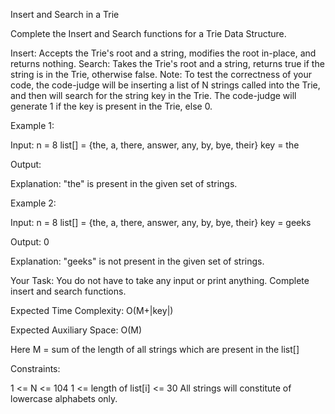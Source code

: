 Insert and Search in a Trie

Complete the Insert and Search functions for a Trie Data Structure. 

Insert: Accepts the Trie's root and a string, modifies the root in-place, and returns nothing.
Search: Takes the Trie's root and a string, returns true if the string is in the Trie, otherwise false.
Note: To test the correctness of your code, the code-judge will be inserting a list of N strings called into the Trie, and then will search for the string key in the Trie. The code-judge will generate 1 if the key is present in the Trie, else 0.

Example 1:

Input:
n = 8
list[] = {the, a, there, answer, any, by, bye, their}
key = the

Output: 

Explanation: 
"the" is present in the given set of strings. 


Example 2:

Input:
n = 8
list[] = {the, a, there, answer, any, by, bye, their}
key = geeks

Output: 0

Explanation: 
"geeks" is not present in the
given set of strings.


Your Task:
You do not have to take any input or print anything. Complete insert and search functions. 

Expected Time Complexity: O(M+|key|)

Expected Auxiliary Space: O(M)

Here M = sum of the length of all strings which are present in the list[] 

Constraints:

1 <= N <= 104
1 <= length of list[i] <= 30
All strings will constitute of lowercase alphabets only.